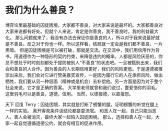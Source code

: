 # 我们为什么善良？
[url]: (https://t.zsxq.com/e6mmU3V)

博弈论里最基础的囚徒困境，大家都不善良，对大家来说是最坏的。大家都善良对大家来说都有好处。但就个人来说，肯定是你善良，我不善良时，我的利益最大化。
那么问题就来了，我没有办法去保证你是善良的人，所以对于我来说最好就是不善良。反之对于你也一样。所以这样看，结局就一定会是我们都不善良，一片黑暗。
但是囚徒困境是可以被打破，那就是交流。在交流中，我们用信用作为背书，用道德作为一种隐形的契约约束，来降低违约的概率。人都是风险厌恶的，你总不想处于时时刻刻都处于提防被别人“不善良”的状态吧。一旦被甄别出来，我们会和善良的人合作。因为善良的人长期信用更好，我们的风险更低。于是道德被推崇出来后，我们会对它进行赞美嘉奖宣传，一是因为履行它的人在承担风险，做出牺牲，我们要从另一种层面（精神或是机会）去补偿他。另一方面是因为对于整个社会来说，它才是正确的答案。
大学里老师就曾和我们说过，要爱惜你的羽毛。这里羽毛可以是善良，道德，信用。
当然，以德报德，以直报怨。

天下 回复 Terry：囚徒困境，其实就是打断了螃蟹的腿，证明螃蟹的听觉在腿上一样的实验。
离开客观条件谈结论都是耍流氓。
和恶人在一起，自己只能当恶人，善人会被消灭，最终大家一起陷入囚徒困境。
那么，选择和善人在一起，大家一起自觉遵循道德公约，就会有相互的促进作用。